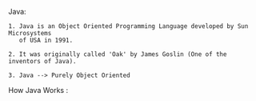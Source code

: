Java:

    1. Java is an Object Oriented Programming Language developed by Sun Microsystems 
       of USA in 1991.

    2. It was originally called 'Oak' by James Goslin (One of the inventors of Java).

    3. Java --> Purely Object Oriented

How Java Works :

    